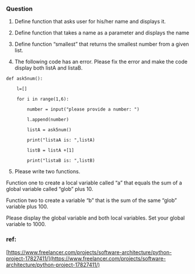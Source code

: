 ### Question
1. Define function that asks user for his/her name and displays it.

2. Define function that takes a name as a parameter and displays the name

3. Define function “smallest” that returns the smallest number from a given list.

4. The following code has an error. Please fix the error and make the code display both listA and listaB.

```
def ask5num():

    l=[]

    for i in range(1,6):

        number = input("please provide a number: ")

        l.append(number)

        listA = ask5num()

        print("listaA is: ",listA)

        listB = listA +[1]

        print("listaB is: ",listB)
```

5. Please write two functions.

Function one to create a local variable called “a” that equals the sum of a global variable called “glob” plus 10.

Function two to create a variable “b” that is the sum of the same “glob” variable plus 100.

Please display the global variable and both local variables. Set your global variable to 1000.


### ref:
[https://www.freelancer.com/projects/software-architecture/python-project-17827411/](https://www.freelancer.com/projects/software-architecture/python-project-17827411/)
